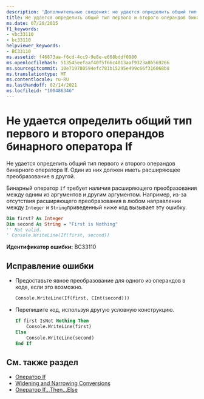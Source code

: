 ```yaml
---
description: 'Дополнительные сведения: не удается определить общий тип для первого и второго операнда бинарного оператора "If"'
title: Не удается определить общий тип первого и второго операндов бинарного оператора If
ms.date: 07/20/2015
f1_keywords:
- vbc33110
- bc33110
helpviewer_keywords:
- BC33110
ms.assetid: f46873aa-f6cd-4cc9-9e8e-e668bddf0980
ms.openlocfilehash: 513545eefaaf40f5f66c4013aaf9323a0b569266
ms.sourcegitcommit: 10e719780594efc781b15295e499c66f316068b8
ms.translationtype: MT
ms.contentlocale: ru-RU
ms.lasthandoff: 02/14/2021
ms.locfileid: "100486346"
---
```

# <a name="cannot-infer-a-common-type-for-the-first-and-second-operands-of-the-binary-if-operator"></a>Не удается определить общий тип первого и второго операндов бинарного оператора If

Не удается определить общий тип первого и второго операндов бинарного оператора If. Один из них должен иметь расширяющее преобразование в другой.

Бинарный оператор `If` требует наличия расширяющего преобразования между одним из аргументов и другим аргументом. Например, из-за отсутствия расширяющего преобразования в любом направлении между `Integer` и `String`приведенный ниже код вызывает эту ошибку.

```vb
Dim first? As Integer
Dim second As String = "First is Nothing"
'' Not valid.
' Console.WriteLine(If(first, second))
```

**Идентификатор ошибки:** BC33110

## <a name="to-correct-this-error"></a>Исправление ошибки

- Предоставьте явное преобразование для одного из операндов в коде, если это возможно.

  ```vb
  Console.WriteLine(If(first, CInt(second)))
  ```

- Перепишите код, используя другую условную конструкцию.

  ```vb
  If first IsNot Nothing Then
      Console.WriteLine(first)
  Else
      Console.WriteLine(second)
  End If
  ```

## <a name="see-also"></a>См. также раздел

- [Оператор If](../language-reference/operators/if-operator.md)
- [Widening and Narrowing Conversions](../programming-guide/language-features/data-types/widening-and-narrowing-conversions.md)
- [Оператор If…Then…Else](../language-reference/statements/if-then-else-statement.md)

